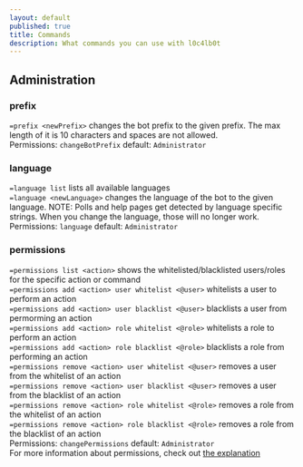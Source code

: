```yaml
---
layout: default
published: true
title: Commands
description: What commands you can use with l0c4lb0t
---
```

<!-- here should be the quickjump links -->

## Administration

### prefix
`=prefix <newPrefix>` changes the bot prefix to the given prefix. The max length of it is 10 characters and spaces are not allowed.<br>
Permissions: `changeBotPrefix` default: `Administrator`

### language
`=language list` lists all available languages<br>
`=language <newLanguage>` changes the language of the bot to the given language. NOTE: Polls and help pages get detected by language specific strings. When you change the language, those will no longer work.<br>
Permissions: `language` default: `Administrator`

### permissions
`=permissions list <action>` shows the whitelisted/blacklisted users/roles for the specific action or command<br>
`=permissions add <action> user whitelist <@user>` whitelists a user to perform an action<br>
`=permissions add <action> user blacklist <@user>` blacklists a user from permorming an action<br>
`=permissions add <action> role whitelist <@role>` whitelists a role to perform an action<br>
`=permissions add <action> role blacklist <@role>` blacklists a role from performing an action<br>
`=permissions remove <action> user whitelist <@user>` removes a user from the whitelist of an action<br>
`=permissions remove <action> user blacklist <@user>` removes a user from the blacklist of an action<br>
`=permissions remove <action> role whitelist <@role>` removes a role from the whitelist of an action<br>
`=permissions remove <action> role blacklist <@role>` removes a role from the blacklist of an action<br>
Permissions: `changePermissions` default: `Administrator`<br>
For more information about permissions, check out [the explanation](./permissionManagement.html)


